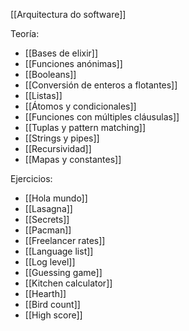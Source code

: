 [[Arquitectura do software]]

Teoría:
+ [[Bases de elixir]]
+ [[Funciones anónimas]]
+ [[Booleans]]
+ [[Conversión de enteros a flotantes]]
+ [[Listas]]
+ [[Átomos y condicionales]]
+ [[Funciones con múltiples cláusulas]]
+ [[Tuplas y pattern matching]]
+ [[Strings y pipes]]
+ [[Recursividad]]
+ [[Mapas y constantes]]

Ejercicios:
+ [[Hola mundo]]
+ [[Lasagna]]
+ [[Secrets]]
+ [[Pacman]]
+ [[Freelancer rates]]
+ [[Language list]]
+ [[Log level]]
+ [[Guessing game]]
+ [[Kitchen calculator]]
+ [[Hearth]]
+ [[Bird count]]
+ [[High score]]